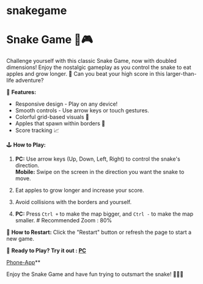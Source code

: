 # snakegame
# Snake Game 🐍🎮

Challenge yourself with this classic Snake Game, now with doubled dimensions! Enjoy the nostalgic gameplay as you control the snake to eat apples and grow longer. 🍏 Can you beat your high score in this larger-than-life adventure?

🔧 **Features:**
- Responsive design - Play on any device!
- Smooth controls - Use arrow keys or touch gestures.
- Colorful grid-based visuals 🎨
- Apples that spawn within borders 🍎
- Score tracking 📈

🕹️ **How to Play:**
1. **PC:** Use arrow keys (Up, Down, Left, Right) to control the snake's direction.  
   **Mobile:** Swipe on the screen in the direction you want the snake to move.
   
2. Eat apples to grow longer and increase your score.

3. Avoid collisions with the borders and yourself.

4. **PC:** Press `Ctrl +` to make the map bigger, and `Ctrl -` to make the map smaller. # Recommended Zoom : 80% 

🔄 **How to Restart:**
Click the "Restart" button or refresh the page to start a new game.

🚀 **Ready to Play? Try it out :
 [PC](https://snake-apple.w3spaces-preview.com/snakegame.html)**

 [Phone-App](https://drive.google.com/file/d/11Fxr0sLUUR-XDMLGE5h2bBZ32yqFI_eW/view?usp=sharing)**

Enjoy the Snake Game and have fun trying to outsmart the snake! 🚴‍♂️🐍
